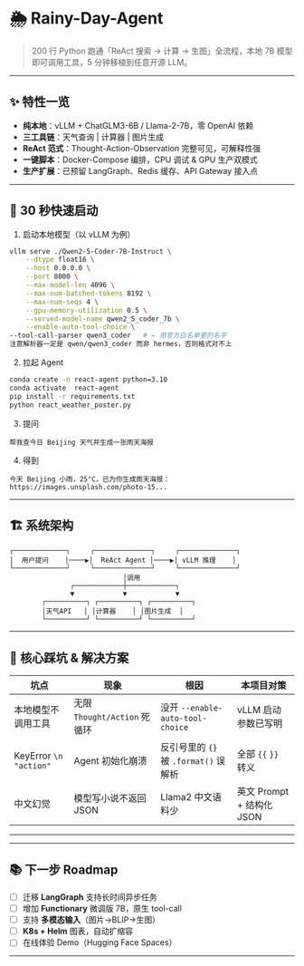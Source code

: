 # 🌦️ Rainy-Day-Agent  
> 200 行 Python 跑通「ReAct 搜索 → 计算 → 生图」全流程，本地 7B 模型即可调用工具，5 分钟移植到任意开源 LLM。

---

## ✨ 特性一览
- **纯本地**：vLLM + ChatGLM3-6B / Llama-2-7B，零 OpenAI 依赖  
- **三工具链**：天气查询 | 计算器 | 图片生成 
- **ReAct 范式**：Thought-Action-Observation 完整可见，可解释性强  
- **一键脚本**：Docker-Compose 编排，CPU 调试 & GPU 生产双模式  
- **生产扩展**：已预留 LangGraph、Redis 缓存、API Gateway 接入点

---

## 🚀 30 秒快速启动

1. 启动本地模型（以 vLLM 为例）  
```bash
vllm serve ./Qwen2-5-Coder-7B-Instruct \
    --dtype float16 \
    --host 0.0.0.0 \
    --port 8000 \
    --max-model-len 4096 \
    --max-num-batched-tokens 8192 \
    --max-num-seqs 4 \
    --gpu-memory-utilization 0.5 \
    --served-model-name qwen2_5_coder_7b \
    --enable-auto-tool-choice \
--tool-call-parser qwen3_coder   # ← 用官方白名单里的名字
注意解析器一定是 qwen/qwen3_coder 而非 hermes，否则格式对不上
```

2. 拉起 Agent  
```bash
conda create -n react-agent python=3.10
conda activate  react-agent
pip install -r requirements.txt
python react_weather_poster.py
```

3. 提问  
```text
帮我查今日 Beijing 天气并生成一张雨天海报
```

4. 得到  
```
今天 Beijing 小雨，25°C，已为你生成雨天海报：
https://images.unsplash.com/photo-15...
```

---

## 🏗️ 系统架构

```
┌─────────────┐     ┌──────────────┐     ┌──────────────┐
│  用户提问    │────▶│  ReAct Agent │────▶│ vLLM 推理    │
└─────────────┘     └──────────────┘     └──────────────┘
                            │调用
               ┌────────────┼────────────┐
               ▼            ▼            ▼
        ┌──────────┐ ┌──────────┐ ┌──────────┐
        │天气API   │ │计算器    │ │图片生成  │
        └──────────┘ └──────────┘ └──────────┘
```

---

## 🔧 核心踩坑 & 解决方案
| 坑点 | 现象 | 根因 | 本项目对策 |
|---|---|---|---|
| 本地模型不调用工具 | 无限 `Thought/Action` 死循环 | 没开 `--enable-auto-tool-choice` | vLLM 启动参数已写明 |
| KeyError `\n "action"` | Agent 初始化崩溃 | 反引号里的 `{}` 被 `.format()` 误解析 | 全部 `{{` `}}` 转义 |
| 中文幻觉 | 模型写小说不返回 JSON | Llama2 中文语料少 | 英文 Prompt + 结构化 JSON |

---

---

## 📚 下一步 Roadmap
- [ ] 迁移 **LangGraph** 支持长时间异步任务  
- [ ] 增加 **Functionary** 微调版 7B，原生 tool-call  
- [ ] 支持 **多模态输入**（图片→BLIP→生图）  
- [ ] **K8s + Helm** 图表，自动扩缩容  
- [ ] 在线体验 Demo（Hugging Face Spaces）

---


